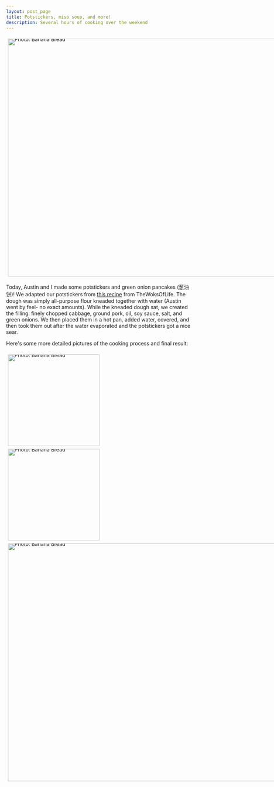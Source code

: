 ```yaml
---
layout: post_page
title: Potstickers, miso soup, and more!
description: Several hours of cooking over the weekend
---
```


<div style="line-height:0;padding:4px 0 0 1px;">
<a href="Images/2015-02-08/food_trio.jpg" style="display:inline-block;margin:3px;text-decoration:none;"> 
<img alt="Photo: Banana Bread" height="650" src="Images/2015-02-08/food_trio.jpg" title="Banana Bread" width="850" style="padding:1px;">
</a>
</div>

Today, Austin and I made some potstickers and green onion pancakes (葱油饼)! We adapted our potstickers from [this recipe](http://thewoksoflife.com/2014/11/easiest-pork-and-cabbage-potstickers-ever/) from TheWoksOfLife. The dough was simply all-purpose flour kneaded together with water (Austin went by feel- no exact amounts). While the kneaded dough sat, we created the filling: finely chopped cabbage, ground pork, oil, soy sauce, salt, and green onions. We then placed them in a hot pan, added water, covered, and then took them out after the water evaporated and the potstickers got a nice sear. 

Here's some more detailed pictures of the cooking process and final result:

<div style="line-height:0;padding:4px 0 0 1px;">
<a href="Images/2015-02-08/potstickers_cooking.jpg" style="display:inline-block;margin:3px;text-decoration:none;"> 
<img alt="Photo: Banana Bread" height="250" src="Images/2015-02-08/potstickers_cooking.jpg" title="Banana Bread" width="250" style="padding:1px;">
</a>
<a href="Images/2015-02-08/potstickers.jpg" style="display:inline-block;margin:3px;text-decoration:none;"> 
<img alt="Photo: Banana Bread" height="250" src="Images/2015-02-08/potstickers.jpg" title="Banana Bread" width="250" style="padding:1px;">
</a>
<a href="Images/2015-02-08/potstickers_2.jpg" style="display:inline-block;margin:3px;text-decoration:none;"> 
<img alt="Photo: Banana Bread" height="650" src="Images/2015-02-08/potstickers_2.jpg" title="Banana Bread" width="850" style="padding:1px;">
</a>
</div>